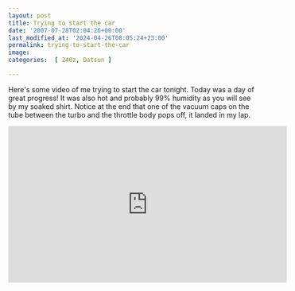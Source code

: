 ```yaml
---
layout: post
title: Trying to start the car
date: '2007-07-28T02:04:26+00:00'
last_modified_at: '2024-04-26T08:05:24+23:00'
permalink: trying-to-start-the-car
image: 
categories:  [ 240z, Datsun ]

---
```

Here's some video of me trying to start the car tonight. Today was a day of great progress! It was also hot and probably 99% humidity as you will see by my soaked shirt.
Notice at the end that one of the vacuum caps on the tube between the turbo and the throttle body pops off, it landed in my lap.

 <iframe width="560" height="315" src="https://www.youtube.com/embed/d3ERiZtYITI?si=iOT8tl7njAdYUZl9" title="YouTube video player" frameborder="0" allow="accelerometer; autoplay; clipboard-write; encrypted-media; gyroscope; picture-in-picture; web-share" referrerpolicy="strict-origin-when-cross-origin" allowfullscreen></iframe>
